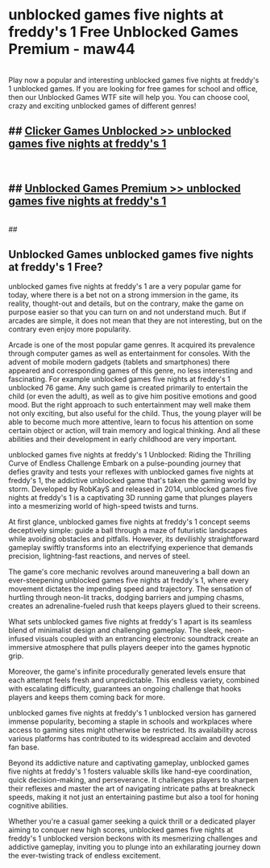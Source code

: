 # unblocked games five nights at freddy's 1  Free Unblocked Games Premium - maw44 <br>
<br>
Play now a popular and interesting unblocked games five nights at freddy's 1 unblocked games. If you are looking for free games for school and office, then our Unblocked Games WTF site will help you. You can choose cool, crazy and exciting unblocked games of different genres!


## ##  [Clicker Games Unblocked >> unblocked games five nights at freddy's 1](http://freeplayer.one?title=unblocked_games_five_nights_at_freddy's_1&ref=UGames)
  <br>

##  ## [Unblocked Games Premium >> unblocked games five nights at freddy's 1](http://freeplayer.one?title=unblocked_games_five_nights_at_freddy's_1&ref=UGames)
  <br>
  ##



## Unblocked Games unblocked games five nights at freddy's 1 Free?

unblocked games five nights at freddy's 1 are a very popular game for today, where there is a bet not on a strong immersion in the game, its reality, thought-out and details, but on the contrary, make the game on purpose easier so that you can turn on and not understand much. But if arcades are simple, it does not mean that they are not interesting, but on the contrary even enjoy more popularity.

Arcade is one of the most popular game genres. It acquired its prevalence through computer games as well as entertainment for consoles. With the advent of mobile modern gadgets (tablets and smartphones) there appeared and corresponding games of this genre, no less interesting and fascinating. For example unblocked games five nights at freddy's 1 unblocked 76 game. Any such game is created primarily to entertain the child (or even the adult), as well as to give him positive emotions and good mood. But the right approach to such entertainment may well make them not only exciting, but also useful for the child. Thus, the young player will be able to become much more attentive, learn to focus his attention on some certain object or action, will train memory and logical thinking. And all these abilities and their development in early childhood are very important.

unblocked games five nights at freddy's 1 Unblocked: Riding the Thrilling Curve of Endless Challenge
Embark on a pulse-pounding journey that defies gravity and tests your reflexes with unblocked games five nights at freddy's 1, the addictive unblocked game that's taken the gaming world by storm. Developed by RobKayS and released in 2014, unblocked games five nights at freddy's 1 is a captivating 3D running game that plunges players into a mesmerizing world of high-speed twists and turns.

At first glance, unblocked games five nights at freddy's 1 concept seems deceptively simple: guide a ball through a maze of futuristic landscapes while avoiding obstacles and pitfalls. However, its devilishly straightforward gameplay swiftly transforms into an electrifying experience that demands precision, lightning-fast reactions, and nerves of steel.

The game's core mechanic revolves around maneuvering a ball down an ever-steepening unblocked games five nights at freddy's 1, where every movement dictates the impending speed and trajectory. The sensation of hurtling through neon-lit tracks, dodging barriers and jumping chasms, creates an adrenaline-fueled rush that keeps players glued to their screens.

What sets unblocked games five nights at freddy's 1 apart is its seamless blend of minimalist design and challenging gameplay. The sleek, neon-infused visuals coupled with an entrancing electronic soundtrack create an immersive atmosphere that pulls players deeper into the games hypnotic grip.

Moreover, the game's infinite procedurally generated levels ensure that each attempt feels fresh and unpredictable. This endless variety, combined with escalating difficulty, guarantees an ongoing challenge that hooks players and keeps them coming back for more.

unblocked games five nights at freddy's 1 unblocked version has garnered immense popularity, becoming a staple in schools and workplaces where access to gaming sites might otherwise be restricted. Its availability across various platforms has contributed to its widespread acclaim and devoted fan base.

Beyond its addictive nature and captivating gameplay, unblocked games five nights at freddy's 1 fosters valuable skills like hand-eye coordination, quick decision-making, and perseverance. It challenges players to sharpen their reflexes and master the art of navigating intricate paths at breakneck speeds, making it not just an entertaining pastime but also a tool for honing cognitive abilities.

Whether you're a casual gamer seeking a quick thrill or a dedicated player aiming to conquer new high scores, unblocked games five nights at freddy's 1 unblocked version beckons with its mesmerizing challenges and addictive gameplay, inviting you to plunge into an exhilarating journey down the ever-twisting track of endless excitement.